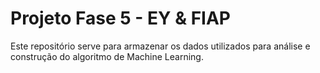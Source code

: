 # Projeto Fase 5 - EY & FIAP
Este repositório serve para armazenar os dados utilizados para análise e construção do algoritmo de Machine Learning.
